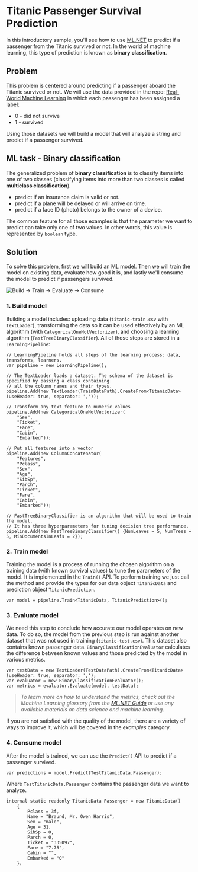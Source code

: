 # Titanic Passenger Survival Prediction

In this introductory sample, you'll see how to use [ML.NET](https://www.microsoft.com/net/learn/apps/machine-learning-and-ai/ml-dotnet) to predict if a passenger from the Titanic survived or not. In the world of machine learning, this type of prediction is known as **binary classification**.

## Problem

This problem is centered around predicting if a passenger aboard the Titanic survived or not. We will use the data provided in the repo: [Real-World Machine Learning](https://github.com/brinkar/real-world-machine-learning/blob/master/data/titanic.csv) in which each passenger has been assigned a label:

* 0 - did not survive
* 1 - survived

Using those datasets we will build a model that will analyze a string and predict if a passenger survived.

## ML task - Binary classification

The generalized problem of **binary classification** is to classify items into one of two classes (classifying items into more than two classes is called **multiclass classification**).

* predict if an insurance claim is valid or not.
* predict if a plane will be delayed or will arrive on time.
* predict if a face ID (photo) belongs to the owner of a device.

The common feature for all those examples is that the parameter we want to predict can take only one of two values. In other words, this value is represented by `boolean` type.

## Solution

To solve this problem, first we will build an ML model. Then we will train the model on existing data, evaluate how good it is, and lastly we'll consume the model to predict if passengers survived.

![Build -> Train -> Evaluate -> Consume](https://github.com/dotnet/machinelearning-samples/raw/master/samples/getting-started/shared_content/modelpipeline.png)

### 1. Build model

Building a model includes: uploading data (`titanic-train.csv` with `TextLoader`), transforming the data so it can be used effectively by an ML algorithm (with `CategoricalOneHotVectorizer`), and choosing a learning algorithm (`FastTreeBinaryClassifier`). All of those steps are stored in a `LearningPipeline`:

```CSharp
// LearningPipeline holds all steps of the learning process: data, transforms, learners.  
var pipeline = new LearningPipeline();

// The TextLoader loads a dataset. The schema of the dataset is specified by passing a class containing
// all the column names and their types.
pipeline.Add(new TextLoader(TrainDataPath).CreateFrom<TitanicData>(useHeader: true, separator: ','));

// Transform any text feature to numeric values
pipeline.Add(new CategoricalOneHotVectorizer(
    "Sex",
    "Ticket",
    "Fare",
    "Cabin",
    "Embarked"));

// Put all features into a vector
pipeline.Add(new ColumnConcatenator(
    "Features",
    "Pclass",
    "Sex",
    "Age",
    "SibSp",
    "Parch",
    "Ticket",
    "Fare",
    "Cabin",
    "Embarked"));

// FastTreeBinaryClassifier is an algorithm that will be used to train the model.
// It has three hyperparameters for tuning decision tree performance.
pipeline.Add(new FastTreeBinaryClassifier() {NumLeaves = 5, NumTrees = 5, MinDocumentsInLeafs = 2});
```

### 2. Train model

Training the model is a process of running the chosen algorithm on a training data (with known survival values) to tune the parameters of the model. It is implemented in the `Train()` API. To perform training we just call the method and provide the types for our data object `TitanicData` and  prediction object `TitanicPrediction`.

```CSharp
var model = pipeline.Train<TitanicData, TitanicPrediction>();
```

### 3. Evaluate model

We need this step to conclude how accurate our model operates on new data. To do so, the model from the previous step is run against another dataset that was not used in training (`titanic-test.csv`). This dataset also contains known passenger data. `BinaryClassificationEvaluator` calculates the difference between known values and those predicted by the model in various metrics.

```CSharp
var testData = new TextLoader(TestDataPath).CreateFrom<TitanicData>(useHeader: true, separator: ',');
var evaluator = new BinaryClassificationEvaluator();
var metrics = evaluator.Evaluate(model, testData);
```

>*To learn more on how to understand the metrics, check out the Machine Learning glossary from the [ML.NET Guide](https://docs.microsoft.com/en-us/dotnet/machine-learning/) or use any available materials on data science and machine learning*.

If you are not satisfied with the quality of the model, there are a variety of ways to improve it, which will be covered in the *examples* category.

### 4. Consume model

After the model is trained, we can use the `Predict()` API to predict if a passenger survived.

```CSharp
var predictions = model.Predict(TestTitanicData.Passenger);
```

Where `TestTitanicData.Passenger` contains the passenger data we want to analyze.

```CSharp
internal static readonly TitanicData Passenger = new TitanicData()
    {
        Pclass = 3f,
        Name = "Braund, Mr. Owen Harris",
        Sex = "male",
        Age = 31,
        SibSp = 0,
        Parch = 0,
        Ticket = "335097",
        Fare = "7.75",
        Cabin = "",
        Embarked = "Q"
    };
```
